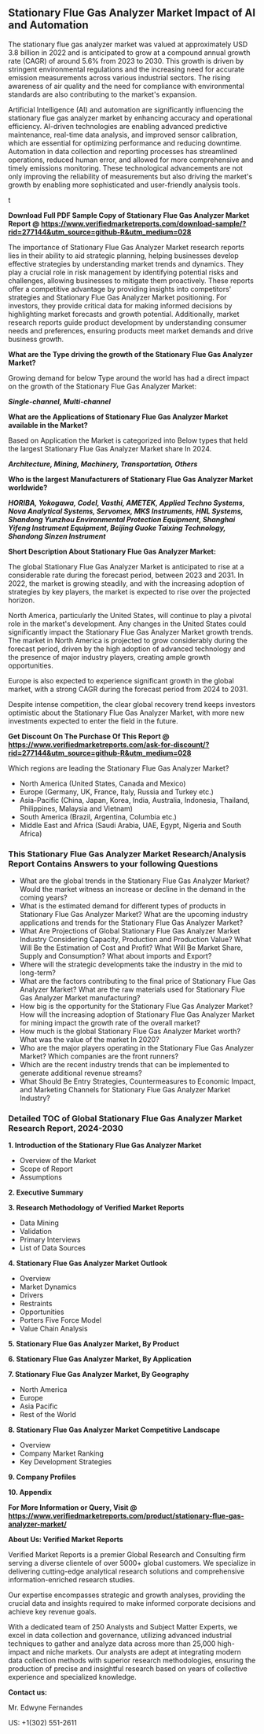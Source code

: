 <h2>Stationary Flue Gas Analyzer Market Impact of AI and Automation</h2><p>The stationary flue gas analyzer market was valued at approximately USD 3.8 billion in 2022 and is anticipated to grow at a compound annual growth rate (CAGR) of around 5.6% from 2023 to 2030. This growth is driven by stringent environmental regulations and the increasing need for accurate emission measurements across various industrial sectors. The rising awareness of air quality and the need for compliance with environmental standards are also contributing to the market's expansion.</p><p>Artificial Intelligence (AI) and automation are significantly influencing the stationary flue gas analyzer market by enhancing accuracy and operational efficiency. AI-driven technologies are enabling advanced predictive maintenance, real-time data analysis, and improved sensor calibration, which are essential for optimizing performance and reducing downtime. Automation in data collection and reporting processes has streamlined operations, reduced human error, and allowed for more comprehensive and timely emissions monitoring. These technological advancements are not only improving the reliability of measurements but also driving the market's growth by enabling more sophisticated and user-friendly analysis tools.</p>t</p><p id="" class=""><strong>Download Full PDF Sample Copy of Stationary Flue Gas Analyzer Market Report @ <a href="https://www.verifiedmarketreports.com/download-sample/?rid=277144&utm_source=github-R&utm_medium=028" target="_blank">https://www.verifiedmarketreports.com/download-sample/?rid=277144&utm_source=github-R&utm_medium=028</a></strong></p><p>The importance of&nbsp;Stationary Flue Gas Analyzer Market research reports lies in their ability to aid strategic planning, helping businesses develop effective strategies by understanding market trends and dynamics. They play a crucial role in risk management by identifying potential risks and challenges, allowing businesses to mitigate them proactively. These reports offer a competitive advantage by providing insights into competitors' strategies and Stationary Flue Gas Analyzer Market positioning. For investors, they provide critical data for making informed decisions by highlighting market forecasts and growth potential. Additionally, market research reports guide product development by understanding consumer needs and preferences, ensuring products meet market demands and drive business growth.</p><p><strong>What are the&nbsp;Type driving the growth of the Stationary Flue Gas Analyzer Market?</strong></p><p id="" class="">Growing demand for below Type around the world has had a direct impact on the growth of the Stationary Flue Gas Analyzer Market:</p><em><strong>Single-channel, Multi-channel</strong></em></p><strong>What are the&nbsp;Applications&nbsp;of Stationary Flue Gas Analyzer Market available in the Market?</strong></p><p id="" class="">Based on Application the Market is categorized into Below types that held the largest Stationary Flue Gas Analyzer Market share In 2024.</p><em><strong>Architecture, Mining, Machinery, Transportation, Others</strong></em></p><strong>Who is the largest Manufacturers of Stationary Flue Gas Analyzer Market worldwide?</strong></p><p><em><strong>HORIBA, Yokogawa, Codel, Vasthi, AMETEK, Applied Techno Systems, Nova Analytical Systems, Servomex, MKS Instruments, HNL Systems, Shandong Yunzhou Environmental Protection Equipment, Shanghai Yifeng Instrument Equipment, Beijing Guoke Taixing Technology, Shandong Sinzen Instrument</strong></em></p><p id="" class=""><strong>Short Description About Stationary Flue Gas Analyzer Market:</strong></p><p>The global Stationary Flue Gas Analyzer Market is anticipated to rise at a considerable rate during the forecast period, between 2023 and 2031. In 2022, the market is growing steadily, and with the increasing adoption of strategies by key players, the market is expected to rise over the projected horizon.</p><p>North America, particularly the United States, will continue to play a pivotal role in the market's development. Any changes in the United States could significantly impact the Stationary Flue Gas Analyzer Market growth trends. The market in North America is projected to grow considerably during the forecast period, driven by the high adoption of advanced technology and the presence of major industry players, creating ample growth opportunities.</p><p>Europe is also expected to experience significant growth in the global market, with a strong CAGR during the forecast period from 2024 to 2031.</p><p>Despite intense competition, the clear global recovery trend keeps investors optimistic about the Stationary Flue Gas Analyzer Market, with more new investments expected to enter the field in the future.</p><p id="" class=""><strong>Get Discount On The Purchase Of This Report @ <a href="https://www.verifiedmarketreports.com/ask-for-discount/?rid=277144&utm_source=github-R&utm_medium=028" target="_blank">https://www.verifiedmarketreports.com/ask-for-discount/?rid=277144&utm_source=github-R&utm_medium=028</a></strong></p>Which regions are leading the Stationary Flue Gas Analyzer Market?</p><ul><li>North America (United States, Canada and Mexico)</li><li>Europe (Germany, UK, France, Italy, Russia and Turkey etc.)</li><li>Asia-Pacific (China, Japan, Korea, India, Australia, Indonesia, Thailand, Philippines, Malaysia and Vietnam)</li><li>South America (Brazil, Argentina, Columbia etc.)</li><li>Middle East and Africa (Saudi Arabia, UAE, Egypt, Nigeria and South Africa)</li></ul><h3 id="" class="">This Stationary Flue Gas Analyzer Market Research/Analysis Report Contains Answers to your following Questions</h3><ul><li>What are the global trends in the Stationary Flue Gas Analyzer Market? Would the market witness an increase or decline in the demand in the coming years?</li><li>What is the estimated demand for different types of products in Stationary Flue Gas Analyzer Market? What are the upcoming industry applications and trends for the Stationary Flue Gas Analyzer Market?</li><li>What Are Projections of Global Stationary Flue Gas Analyzer Market Industry Considering Capacity, Production and Production Value? What Will Be the Estimation of Cost and Profit? What Will Be Market Share, Supply and Consumption? What about imports and Export?</li><li>Where will the strategic developments take the industry in the mid to long-term?</li><li>What are the factors contributing to the final price of Stationary Flue Gas Analyzer Market? What are the raw materials used for Stationary Flue Gas Analyzer Market manufacturing?</li><li>How big is the opportunity for the Stationary Flue Gas Analyzer Market? How will the increasing adoption of Stationary Flue Gas Analyzer Market for mining impact the growth rate of the overall market?</li><li>How much is the global Stationary Flue Gas Analyzer Market worth? What was the value of the market In 2020?</li><li>Who are the major players operating in the Stationary Flue Gas Analyzer Market? Which companies are the front runners?</li><li>Which are the recent industry trends that can be implemented to generate additional revenue streams?</li><li>What Should Be Entry Strategies, Countermeasures to Economic Impact, and Marketing Channels for Stationary Flue Gas Analyzer Market Industry?</li></ul><h3 id="" class="">Detailed TOC of Global Stationary Flue Gas Analyzer Market Research Report, 2024-2030</h3><p id="" class=""><strong>1. Introduction of the Stationary Flue Gas Analyzer Market</strong></p><ul><li>Overview of the Market</li><li>Scope of Report</li><li>Assumptions</li></ul><p id="" class=""><strong>2. Executive Summary</strong></p><p id="" class=""><strong>3. Research Methodology of Verified Market Reports</strong></p><ul><li>Data Mining</li><li>Validation</li><li>Primary Interviews</li><li>List of Data Sources</li></ul><p id="" class=""><strong>4. Stationary Flue Gas Analyzer Market Outlook</strong></p><ul><li>Overview</li><li>Market Dynamics</li><li>Drivers</li><li>Restraints</li><li>Opportunities</li><li>Porters Five Force Model</li><li>Value Chain Analysis</li></ul><p id="" class=""><strong>5. Stationary Flue Gas Analyzer Market, By Product</strong></p><p id="" class=""><strong>6. Stationary Flue Gas Analyzer Market, By Application</strong></p><p id="" class=""><strong>7. Stationary Flue Gas Analyzer Market, By Geography</strong></p><ul><li>North America</li><li>Europe</li><li>Asia Pacific</li><li>Rest of the World</li></ul><p id="" class=""><strong>8. Stationary Flue Gas Analyzer Market Competitive Landscape</strong></p><ul><li>Overview</li><li>Company Market Ranking</li><li>Key Development Strategies</li></ul><p id="" class=""><strong>9. Company Profiles</strong></p><p id="" class=""><strong>10. Appendix</strong></p><p id="" class=""><strong>For More Information or Query, Visit @ <a href="https://www.verifiedmarketreports.com/product/stationary-flue-gas-analyzer-market/" target="_blank">https://www.verifiedmarketreports.com/product/stationary-flue-gas-analyzer-market/</a></strong></p><p id="" class=""><strong>About Us: Verified Market Reports</strong></p><p id="" class="">Verified Market Reports is a premier Global Research and Consulting firm serving a diverse clientele of over 5000+ global customers. We specialize in delivering cutting-edge analytical research solutions and comprehensive information-enriched research studies.</p><p id="" class="">Our expertise encompasses strategic and growth analyses, providing the crucial data and insights required to make informed corporate decisions and achieve key revenue goals.</p><p id="" class="">With a dedicated team of 250 Analysts and Subject Matter Experts, we excel in data collection and governance, utilizing advanced industrial techniques to gather and analyze data across more than 25,000 high-impact and niche markets. Our analysts are adept at integrating modern data collection methods with superior research methodologies, ensuring the production of precise and insightful research based on years of collective experience and specialized knowledge.</p><p id="" class=""><strong>Contact us:</strong></p><p id="" class="">Mr. Edwyne Fernandes</p><p id="" class="">US: +1(302) 551-2611</p>